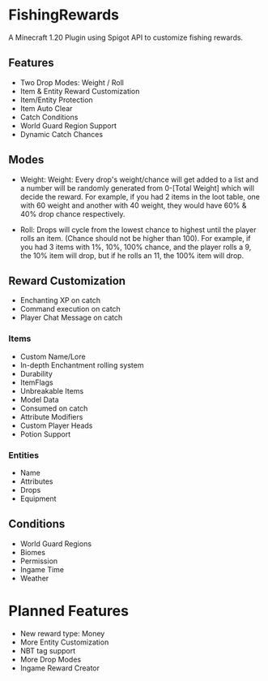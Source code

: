 # FishingRewards
A Minecraft 1.20 Plugin using Spigot API to customize fishing rewards.

## Features
- Two Drop Modes: Weight / Roll
- Item & Entity Reward Customization
- Item/Entity Protection
- Item Auto Clear
- Catch Conditions
- World Guard Region Support
- Dynamic Catch Chances

## Modes
- Weight: Weight: Every drop's weight/chance will get added to a list and a number will be randomly generated from 0-[Total Weight] which will decide the reward. For example, if you had 2 items in the loot table, one with 60 weight and another with 40 weight, they would have 60% & 40% drop chance respectively.


- Roll: Drops will cycle from the lowest chance to highest until the player rolls an item. (Chance should not be higher than 100). For example, if you had 3 items with 1%, 10%, 100% chance, and the player rolls a 9, the 10% item will drop, but if he rolls an 11, the 100% item will drop.

## Reward Customization
- Enchanting XP on catch
- Command execution on catch
- Player Chat Message on catch
### Items
- Custom Name/Lore
- In-depth Enchantment rolling system
- Durability
- ItemFlags
- Unbreakable Items
- Model Data
- Consumed on catch
- Attribute Modifiers
- Custom Player Heads
- Potion Support
### Entities
- Name
- Attributes
- Drops
- Equipment

## Conditions
- World Guard Regions
- Biomes
- Permission
- Ingame Time
- Weather

# Planned Features
- New reward type: Money
- More Entity Customization
- NBT tag support
- More Drop Modes
- Ingame Reward Creator
